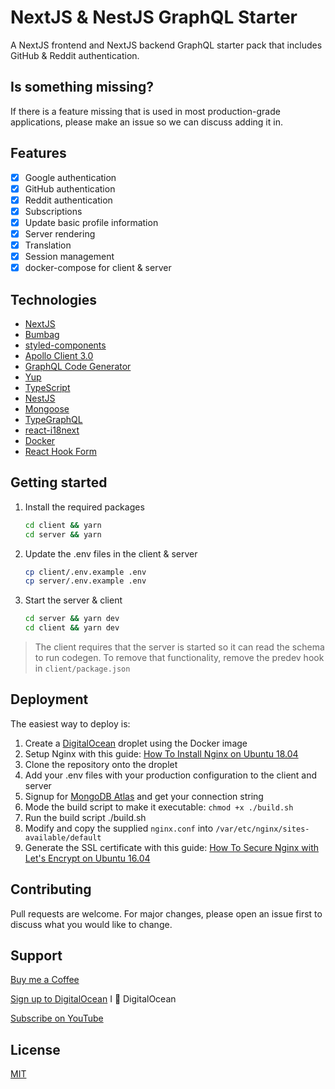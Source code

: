 # NextJS & NestJS GraphQL Starter
A NextJS frontend and NextJS backend GraphQL starter pack that includes GitHub & Reddit authentication.

## Is something missing?
If there is a feature missing that is used in most production-grade applications, please make an issue so we can discuss adding it in.
## Features
- [x] Google authentication
- [x] GitHub authentication
- [x] Reddit authentication
- [x] Subscriptions
- [x] Update basic profile information
- [x] Server rendering
- [x] Translation
- [x] Session management 
- [x] docker-compose for client & server

## Technologies
* [NextJS](https://nextjs.org/)
* [Bumbag](https://bumbag.style/)
* [styled-components](https://styled-components.com/)
* [Apollo Client 3.0](https://www.apollographql.com/docs/react/)
* [GraphQL Code Generator](https://graphql-code-generator.com/)
* [Yup](https://github.com/jquense/yup)
* [TypeScript](https://www.typescriptlang.org/)
* [NestJS](https://nestjs.com/)
* [Mongoose](https://mongoosejs.com/)
* [TypeGraphQL](https://typegraphql.com/)
* [react-i18next](https://react.i18next.com/)
* [Docker](https://docs.docker.com/)
* [React Hook Form](https://react-hook-form.com/)

## Getting started

1. Install the required packages
    ```bash
    cd client && yarn
    cd server && yarn
    ```

2. Update the .env files in the client & server
    ```bash
    cp client/.env.example .env
    cp server/.env.example .env
    ```

3. Start the server & client
   
    ```bash
    cd server && yarn dev
    cd client && yarn dev
    ```
  > The client requires that the server is started so it can read the schema to run codegen. To remove that functionality, remove the predev hook in `client/package.json`

## Deployment
The easiest way to deploy is:
1. Create a [DigitalOcean](https://m.do.co/c/1b74cb8c56f4) droplet using the Docker image
2. Setup Nginx with this guide: [How To Install Nginx on Ubuntu 18.04](https://www.digitalocean.com/community/tutorials/how-to-install-nginx-on-ubuntu-18-04)
3. Clone the repository onto the droplet
4. Add your .env files with your production configuration to the client and server
5. Signup for [MongoDB Atlas](https://www.mongodb.com/cloud/atlas) and get your connection string
6. Mode the build script to make it executable: `chmod +x ./build.sh`
7. Run the build script ./build.sh
8. Modify and copy the supplied `nginx.conf` into `/var/etc/nginx/sites-available/default`
9. Generate the SSL certificate with this guide: [How To Secure Nginx with Let's Encrypt on Ubuntu 16.04](https://www.digitalocean.com/community/tutorials/how-to-secure-nginx-with-let-s-encrypt-on-ubuntu-16-04)

## Contributing
Pull requests are welcome. For major changes, please open an issue first to discuss what you would like to change.

## Support
[Buy me a Coffee](https://www.buymeacoffee.com/tomn)

[Sign up to DigitalOcean](https://m.do.co/c/1b74cb8c56f4) I 💖 DigitalOcean

[Subscribe on YouTube](https://www.youtube.com/channel/UClEEzwG7Tl3-8eY11Qytsog)


## License
[MIT](https://choosealicense.com/licenses/mit/)
